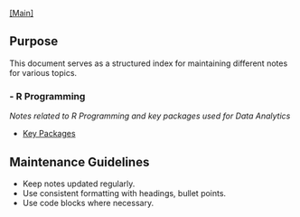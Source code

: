 [[Main]](/../../ReadMe.md)

## Purpose
This document serves as a structured index for maintaining different notes for various topics.

### - R Programming
*Notes related to R Programming and key packages used for Data Analytics*
- [Key Packages](./key_packages.md)

## Maintenance Guidelines
- Keep notes updated regularly.
- Use consistent formatting with headings, bullet points.
- Use code blocks where necessary.
